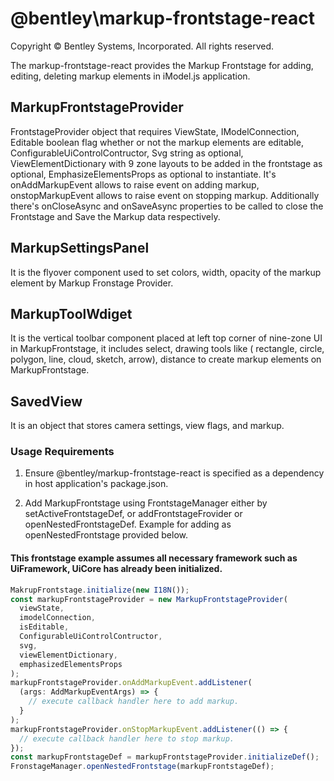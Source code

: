 # @bentley\markup-frontstage-react

Copyright © Bentley Systems, Incorporated. All rights reserved.

The markup-frontstage-react provides the Markup Frontstage for adding, editing, deleting markup elements in iModel.js application.

## MarkupFrontstageProvider

FrontstageProvider object that requires ViewState, IModelConnection, Editable boolean flag whether or not the markup elements are editable, ConfigurableUiControlContructor, Svg string as optional, ViewElementDictionary with 9 zone layouts to be added in the frontstage as optional, EmphasizeElementsProps as optional to instantiate. It's onAddMarkupEvent allows to raise event on adding markup, onstopMarkupEvent allows to raise event on stopping markup. Additionally there's onCloseAsync and onSaveAsync properties to be called to close the Frontstage and Save the Markup data respectively.

## MarkupSettingsPanel

It is the flyover component used to set colors, width, opacity of the markup element by Markup Fronstage Provider.

## MarkupToolWdiget

It is the vertical toolbar component placed at left top corner of nine-zone UI in MarkupFrontstage, it includes select, drawing tools like ( rectangle, circle, polygon, line, cloud, sketch, arrow), distance to create markup elements on MarkupFrontstage.

## SavedView

It is an object that stores camera settings, view flags, and markup.

### Usage Requirements

1. Ensure @bentley/markup-frontstage-react is specified as a dependency in host application's package.json.

2. Add MarkupFrontstage using FrontstageManager either by setActiveFrontstageDef, or addFrontstageFrovider or openNestedFrontstageDef. Example for adding as openNestedFrontstage provided below.

#### This frontstage example assumes all necessary framework such as UiFramework, UiCore has already been initialized.

```ts
MakrupFrontstage.initialize(new I18N());
const markupFrontstageProvider = new MarkupFrontstageProvider(
  viewState,
  imodelConnection,
  isEditable,
  ConfigurableUiControlContructor,
  svg,
  viewElementDictionary,
  emphasizedElementsProps
);
markupFrontstageProvider.onAddMarkupEvent.addListener(
  (args: AddMarkupEventArgs) => {
    // execute callback handler here to add markup.
  }
);
markupFrontstageProvider.onStopMarkupEvent.addListener(() => {
  // execute callback handler here to stop markup.
});
const markupFrontstageDef = markupFrontstageProvider.initializeDef();
FronstageManager.openNestedFrontstage(markupFrontstageDef);
```
